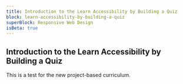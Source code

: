```yaml
---
title: Introduction to the Learn Accessibility by Building a Quiz
block: learn-accessibility-by-building-a-quiz
superBlock: Responsive Web Design
isBeta: true
---
```


## Introduction to the Learn Accessibility by Building a Quiz

This is a test for the new project-based curriculum.
